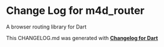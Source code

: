 # Change Log for m4d_router
A browser routing library for Dart


This CHANGELOG.md was generated with [**Changelog for Dart**](https://pub.dartlang.org/packages/changelog)
